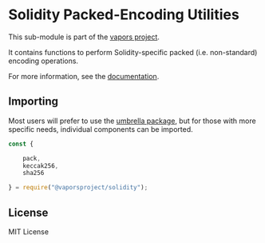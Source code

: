 Solidity Packed-Encoding Utilities
==================================

This sub-module is part of the [vapors project](https://github.com/vaporsjs/vapors.js).

It contains functions to perform Solidity-specific packed (i.e. non-standard)
encoding operations.

For more information, see the [documentation](https://docs.vapors.io/v5/api/utils/hashing/#utils--solidity-hashing).

Importing
---------

Most users will prefer to use the [umbrella package](https://www.npmjs.com/package/vapors),
but for those with more specific needs, individual components can be imported.

```javascript
const {

    pack,
    keccak256,
    sha256

} = require("@vaporsproject/solidity");
```


License
-------

MIT License
